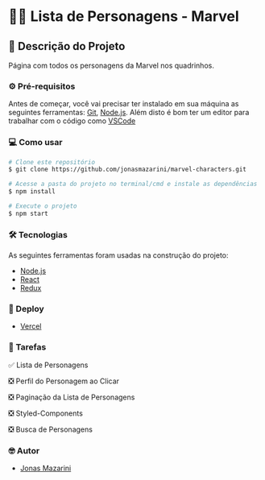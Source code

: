 # 🦸‍♂️ Lista de Personagens - Marvel


## 📖 Descrição do Projeto
Página com todos os personagens da Marvel nos quadrinhos.

### ⚙️ Pré-requisitos

Antes de começar, você vai precisar ter instalado em sua máquina as seguintes ferramentas:
[Git](https://git-scm.com), [Node.js](https://nodejs.org/en/). 
Além disto é bom ter um editor para trabalhar com o código como [VSCode](https://code.visualstudio.com/)

### 💻 Como usar

```bash
# Clone este repositório
$ git clone https://github.com/jonasmazarini/marvel-characters.git

# Acesse a pasta do projeto no terminal/cmd e instale as dependências
$ npm install

# Execute o projeto
$ npm start
````

### 🛠 Tecnologias

As seguintes ferramentas foram usadas na construção do projeto:

- [Node.js](https://nodejs.org/en/)
- [React](https://pt-br.reactjs.org/)
- [Redux](https://redux.js.org/)

### 🔗 Deploy
- [Vercel](https://jonasmazarini-marvel-characters.vercel.app/)

### 🚧 Tarefas

✅ Lista de Personagens

❎ Perfil do Personagem ao Clicar

❎ Paginação da Lista de Personagens

❎ Styled-Components

❎ Busca de Personagens

### 🤓 Autor
- [Jonas Mazarini](https://www.linkedin.com/in/jonasmazarini/)